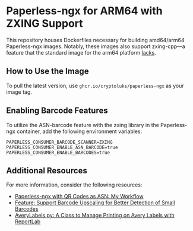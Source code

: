 # Paperless-ngx for ARM64 with ZXING Support

This repository houses Dockerfiles necessary for building amd64/arm64 Paperless-ngx images. Notably, these images also support zxing-cpp—a feature that the standard image for the arm64 platform [lacks](https://github.com/paperless-ngx/paperless-ngx/blob/e3257b8fa303a2e6ff9e31ff746212f171d98b5b/Pipfile#L59).

## How to Use the Image

To pull the latest version, use `ghcr.io/cryptoluks/paperless-ngx` as your image tag.

## Enabling Barcode Features

To utilize the ASN-barcode feature with the zxing library in the Paperless-ngx container, add the following environment variables:

```
PAPERLESS_CONSUMER_BARCODE_SCANNER=ZXING
PAPERLESS_CONSUMER_ENABLE_ASN_BARCODE=true
PAPERLESS_CONSUMER_ENABLE_BARCODES=true
```
## Additional Resources

For more information, consider the following resources:
- [Paperless-ngx with QR Codes as ASN: My Workflow](https://margau.net/posts/2023-04-16-paperless-ngx-asn/)
- [Feature: Support Barcode Upscaling for Better Detection of Small Barcodes](https://github.com/paperless-ngx/paperless-ngx/pull/3655)
- [AveryLabels.py: A Class to Manage Printing on Avery Labels with ReportLab](https://gist.github.com/timrprobocom/3946aca8ab75df8267bbf892a427a1b7)
